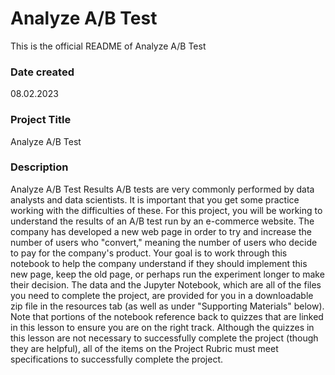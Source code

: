 # Analyze A/B Test
This is the official README of Analyze A/B Test

### Date created
08.02.2023

### Project Title
Analyze A/B Test

### Description
Analyze A/B Test Results
A/B tests are very commonly performed by data analysts and data scientists. It is important that you get some practice working with the difficulties of these.
For this project, you will be working to understand the results of an A/B test run by an e-commerce website. The company has developed a new web page in order to try and increase the number of users who "convert," meaning the number of users who decide to pay for the company's product. Your goal is to work through this notebook to help the company understand if they should implement this new page, keep the old page, or perhaps run the experiment longer to make their decision.
The data and the Jupyter Notebook, which are all of the files you need to complete the project, are provided for you in a downloadable zip file in the resources tab (as well as under "Supporting Materials" below). Note that portions of the notebook reference back to quizzes that are linked in this lesson to ensure you are on the right track.
Although the quizzes in this lesson are not necessary to successfully complete the project (though they are helpful), all of the items on the Project Rubric must meet specifications to successfully complete the project. 
